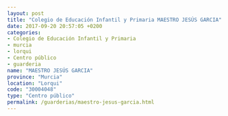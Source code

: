 ```yaml
---
layout: post
title: "Colegio de Educación Infantil y Primaria MAESTRO JESÚS GARCIA"
date: 2017-09-20 20:57:05 +0200
categories:
- Colegio de Educación Infantil y Primaria
- murcia
- lorqui
- Centro público
- guarderia
name: "MAESTRO JESÚS GARCIA"
province: "Murcia"
location: "Lorqui"
code: "30004048"
type: "Centro público"
permalink: /guarderias/maestro-jesus-garcia.html
---
```

